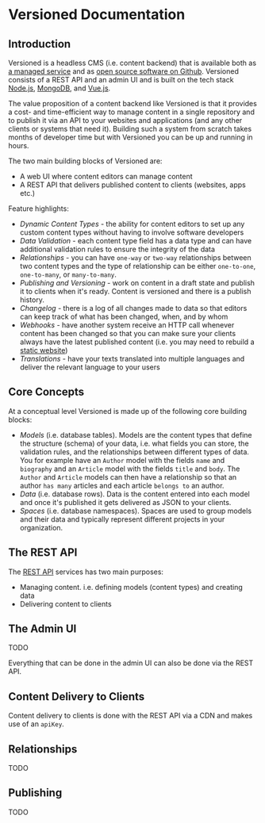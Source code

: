 # Versioned Documentation

## Introduction

Versioned is a headless CMS (i.e. content backend) that is available both
as [a managed service](https://www.versioned.io) and as [open source software on Github](https://github.com/versioned-cms). Versioned consists of a REST API and an admin UI and is built on the tech stack [Node.js](https://nodejs.org), [MongoDB](https://www.mongodb.com), and [Vue.js](https://vuejs.org).

The value proposition of a content backend like Versioned is that it provides a cost- and time-efficient way to manage content in a single repository and to publish it via an API to your websites and applications (and any other clients or systems that need it). Building such a system from scratch takes months of developer time but with Versioned you can be up and running in hours.

The two main building blocks of Versioned are:

* A web UI where content editors can manage content
* A REST API that delivers published content to clients (websites, apps etc.)

Feature highlights:

* *Dynamic Content Types* - the ability for content editors to set up any custom content types without having to involve software developers
* *Data Validation* - each content type field has a data type and can have additional validation rules to ensure the integrity of the data
* *Relationships* - you can have `one-way` or `two-way` relationships between two content types and the type of relationship can be either `one-to-one`, `one-to-many`, or `many-to-many`.
* *Publishing and Versioning* - work on content in a draft state and publish it to clients when it's ready. Content is versioned and there is a publish history.
* *Changelog* - there is a log of all changes made to data so that editors can keep track of what has been changed, when, and by whom
* *Webhooks* - have another system receive an HTTP call whenever content has been changed so that you can make sure your clients always have the latest published content (i.e. you may need to rebuild a [static website](https://jamstack.org))
* *Translations* - have your texts translated into multiple languages and deliver the relevant language to your users

## Core Concepts

At a conceptual level Versioned is made up of the following core building blocks:

* *Models* (i.e. database tables). Models are the content types that define the structure (schema) of your data, i.e. what fields you can store, the validation rules, and the relationships between different types of data. You for example have an `Author` model with the fields `name` and `biography` and an `Article` model with the fields `title` and `body`. The `Author` and `Article` models can then have a relationship so that an author `has many` articles and each article `belongs to` an author.
* *Data* (i.e. database rows). Data is the content entered into each model and once it's published it gets delivered as JSON to your clients.
* *Spaces* (i.e. database namespaces). Spaces are used to group models and their data and typically represent different projects in your organization.

## The REST API

The [REST API](http://api.versioned.io) services has two main purposes:

* Managing content. i.e. defining models (content types) and creating data
* Delivering content to clients

## The Admin UI

TODO

Everything that can be done in the admin UI can also be done via the REST API.

## Content Delivery to Clients

Content delivery to clients is done with the REST API via a CDN and makes use of an `apiKey`.

## Relationships

TODO

## Publishing

TODO
